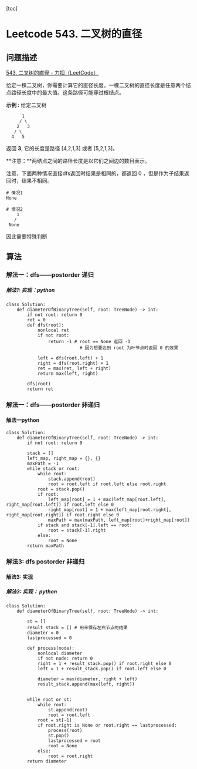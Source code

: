[toc]

# Leetcode 543. 二叉树的直径

## 问题描述

[543. 二叉树的直径 - 力扣（LeetCode）](https://leetcode-cn.com/problems/diameter-of-binary-tree/)

给定一棵二叉树，你需要计算它的直径长度。一棵二叉树的直径长度是任意两个结点路径长度中的最大值。这条路径可能穿过根结点。

**示例 :**
给定二叉树

          1
         / \
        2   3
       / \
      4   5

返回 **3**, 它的长度是路径 \[4,2,1,3\] 或者 \[5,2,1,3\]。

**注意：**两结点之间的路径长度是以它们之间边的数目表示。

注意，下面两种情况直接dfs返回时结果是相同的，都返回 0 ，但是作为子结果返回时，结果不相同。

```
# 情况1
None 

# 情况2
    1
   /
 None
```

因此需要特殊判断

## 算法

### 解法一：dfs——postorder 递归

##### 解法1: 实现：python

```
class Solution:
    def diameterOfBinaryTree(self, root: TreeNode) -> int:
        if not root: return 0
        ret = 0
        def dfs(root):
            nonlocal ret
            if not root:
                return -1 # root == None 返回 -1
                            # 因为想要达到 root 为叶节点时返回 0 的效果

            left = dfs(root.left) + 1
            right = dfs(root.right) + 1
            ret = max(ret, left + right)
            return max(left, right)

        dfs(root)
        return ret
```

### 解法一：dfs——postorder 非递归

#### 解法一python

```
class Solution:
    def diameterOfBinaryTree(self, root: TreeNode) -> int:
        if not root: return 0

        stack = []
        left_map, right_map = {}, {}
        maxPath = -1
        while stack or root:
            while root:
                stack.append(root)
                root = root.left if root.left else root.right
            root = stack.pop() 
            if root:
                left_map[root] = 1 + max(left_map[root.left], right_map[root.left]) if root.left else 0 
                right_map[root] = 1 + max(left_map[root.right], right_map[root.right]) if root.right else 0
                maxPath = max(maxPath, left_map[root]+right_map[root])
            if stack and stack[-1].left == root:
                root = stack[-1].right
            else:
                root = None
        return maxPath
```

### 解法3: dfs postorder 非递归

#### 解法3: 实现

##### 解法3: 实现： python

```
class Solution:
    def diameterOfBinaryTree(self, root: TreeNode) -> int:
        
        st = []
        result_stack = [] # 用来保存左右节点的结果
        diameter = 0
        lastprocessed = 0

        def process(node):
            nonlocal diameter
            if not node: return 0
            right = 1 + result_stack.pop() if root.right else 0
            left = 1 + result_stack.pop() if root.left else 0

            diameter = max(diameter, right + left)
            result_stack.append(max(left, right))
            

        while root or st:
            while root:
                st.append(root)
                root = root.left
            root = st[-1]
            if root.right is None or root.right == lastprocessed:
                process(root)
                st.pop()
                lastprocessed = root
                root = None
            else:
                root = root.right
        return diameter
```